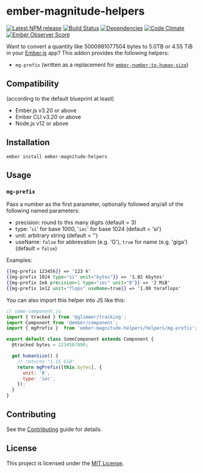 # ember-magnitude-helpers

[![Latest NPM release](https://img.shields.io/npm/v/ember-magnitude-helpers?style=flat-square)](https://www.npmjs.com/package/ember-magnitude-helpers)
[![Build Status](https://img.shields.io/travis/EmberMN/ember-magnitude-helpers/master?style=flat-square)](https://travis-ci.org/EmberMN/ember-magnitude-helpers)
[![Dependencies](https://img.shields.io/david/dev/EmberMN/ember-magnitude-helpers?style=flat-square)](https://david-dm.org/EmberMN/ember-magnitude-helpers)
[![Code Climate](https://img.shields.io/codeclimate/maintainability/EmberMN/ember-magnitude-helpers?style=flat-square)](https://codeclimate.com/github/EmberMN/ember-magnitude-helpers)
[![Ember Observer Score](https://emberobserver.com/badges/EmberMN/ember-magnitude-helpers.svg)](https://emberobserver.com/addons/ember-magnitude-helpers)

Want to convert a quantity like 5000981077504 bytes to 5.0TB or 4.55 TiB in your [Ember.js](https://emberjs.com) app?
This addon provides the following helpers:

* `mg-prefix` (written as a replacement for [`ember-number-to-human-size`](https://github.com/kellysutton/ember-number-to-human-size))

## Compatibility

(according to the default blueprint at least)

* Ember.js v3.20 or above
* Ember CLI v3.20 or above
* Node.js v12 or above

## Installation

```
ember install ember-magnitude-helpers
```


## Usage

### `mg-prefix`

Pass a number as the first parameter, optionally followed any/all of the following named parameters:

* precision: round to this many digits (default = 3)
* type: '`si`' for base 1000, '`iec`' for base 1024 (default = 'si')
* unit: arbitrary string (default = '')
* useName: `false` for abbrevation (e.g. 'G'), `true` for name (e.g. 'giga') (default = `false`)

Examples:
```hbs
{{mg-prefix 123456}} => '123 k'
{{mg-prefix 1024 type="si" unit="bytes"}} => '1.02 kbytes'
{{mg-prefix 2e6 precision=1 type="iec" unit="B"}} => '2 MiB'
{{mg-prefix 1e12 unit="flops" useName=true}} => '1.00 teraflops'
```

You can also import this helper into JS like this:
```js
// some-component.js
import { tracked } from '@glimmer/tracking';
import Component from '@ember/component';
import { mgPrefix }  from 'ember-magnitude-helpers/helpers/mg-prefix';

export default class SomeComponent extends Component {
  @tracked bytes = 1234567890;

  get humanSize() {
    // returns "1.15 GiB"
    return mgPrefix([this.bytes], {
      unit: 'B',
      type: 'iec',
    });
  }
}
```


## Contributing

See the [Contributing](CONTRIBUTING.md) guide for details.


## License

This project is licensed under the [MIT License](LICENSE.md).
